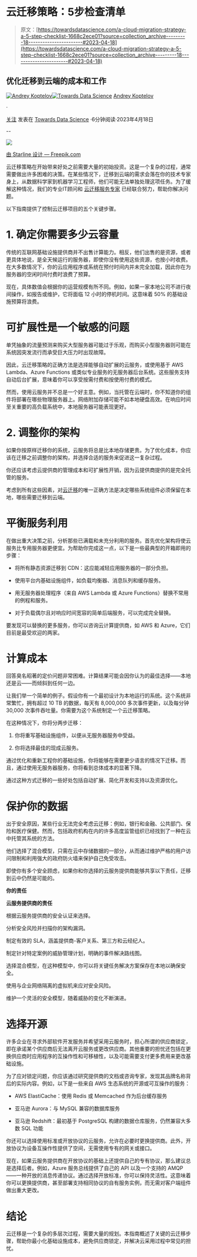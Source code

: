 # 云迁移策略：5步检查清单

> 原文：[https://towardsdatascience.com/a-cloud-migration-strategy-a-5-step-checklist-1668c2ece01?source=collection_archive---------18-----------------------#2023-04-18](https://towardsdatascience.com/a-cloud-migration-strategy-a-5-step-checklist-1668c2ece01?source=collection_archive---------18-----------------------#2023-04-18)

## 优化迁移到云端的成本和工作

[](https://medium.com/@a.koptelov?source=post_page-----1668c2ece01--------------------------------)[![Andrey Koptelov](../Images/1092db9f5ce82fdb0d5b166f8cedae94.png)](https://medium.com/@a.koptelov?source=post_page-----1668c2ece01--------------------------------)[](https://towardsdatascience.com/?source=post_page-----1668c2ece01--------------------------------)[![Towards Data Science](../Images/a6ff2676ffcc0c7aad8aaf1d79379785.png)](https://towardsdatascience.com/?source=post_page-----1668c2ece01--------------------------------) [Andrey Koptelov](https://medium.com/@a.koptelov?source=post_page-----1668c2ece01--------------------------------)

·

[关注](https://medium.com/m/signin?actionUrl=https%3A%2F%2Fmedium.com%2F_%2Fsubscribe%2Fuser%2Fd222ee3fb918&operation=register&redirect=https%3A%2F%2Ftowardsdatascience.com%2Fa-cloud-migration-strategy-a-5-step-checklist-1668c2ece01&user=Andrey+Koptelov&userId=d222ee3fb918&source=post_page-d222ee3fb918----1668c2ece01---------------------post_header-----------) 发表在 [Towards Data Science](https://towardsdatascience.com/?source=post_page-----1668c2ece01--------------------------------) ·6分钟阅读·2023年4月18日[](https://medium.com/m/signin?actionUrl=https%3A%2F%2Fmedium.com%2F_%2Fvote%2Ftowards-data-science%2F1668c2ece01&operation=register&redirect=https%3A%2F%2Ftowardsdatascience.com%2Fa-cloud-migration-strategy-a-5-step-checklist-1668c2ece01&user=Andrey+Koptelov&userId=d222ee3fb918&source=-----1668c2ece01---------------------clap_footer-----------)

--

[](https://medium.com/m/signin?actionUrl=https%3A%2F%2Fmedium.com%2F_%2Fbookmark%2Fp%2F1668c2ece01&operation=register&redirect=https%3A%2F%2Ftowardsdatascience.com%2Fa-cloud-migration-strategy-a-5-step-checklist-1668c2ece01&source=-----1668c2ece01---------------------bookmark_footer-----------)![](../Images/bce53d506d18eee35b31785e2f4c8032.png)

[由 Starline 设计 — Freepik.com](https://www.freepik.com)

云迁移策略在开始带来好处之前需要大量的初始投资。这是一个复杂的过程，通常需要做出许多困难的决策。在某些情况下，迁移到云端的需求会落在你的技术专家身上，从数据科学家到机器学习工程师，他们可能无法单独处理这项任务。为了缓解这种情况，我们的专业IT顾问和 [云迁移服务专家](https://www.itransition.com/cloud) 已经联合努力，帮助你解决问题。

以下指南提供了控制云迁移项目的五个关键步骤。

# 1\. 确定你需要多少云容量

传统的互联网基础设施提供商并不出售计算能力。相反，他们出售的是资源，或者更具体地说，是全天候运行的服务器，即使你没有使用这些资源，也按小时收费。在大多数情况下，你的云应用程序或系统在预付时间内并未完全加载，因此你在为服务器的空闲时间付费时浪费了预算。

现在，具体数值会根据你的运营规模有所不同。例如，如果一家本地公司不进行夜间操作，如报告或维护，它将面临 12 小时的停机时间。这意味着 50% 的基础设施预算将浪费。

# 可扩展性是一个敏感的问题

单凭抽象的流量预测来购买大型服务器可能过于乐观，而购买小型服务器则可能在系统因突发流行而承受巨大压力时出现故障。

因此，云迁移策略的正确方法是选择能够自动扩展的云服务，或使用基于 AWS Lambda、Azure Functions 或类似专业服务的无服务器后台系统。这些服务支持自动后台扩展，意味着你可以享受按需付费和按使用付费的模式。

然而，使用云服务并不总是一个好主意。例如，当托管在云端时，你不知道你的组件将部署在哪些物理服务器上。网络附加存储可能不如本地硬盘高效。在响应时间至关重要的高负载系统中，本地服务器可能表现更好。

# 2\. 调整你的架构

如果你按原样迁移你的系统，云服务将总是比本地存储更贵。为了优化成本，你应该在迁移之前调整你的架构，并选择合适的服务来促进这一复杂过程。

你还应该考虑云提供商的管理成本和可扩展性开销，因为云提供商提供的是完全托管的服务。

考虑到所有这些因素，对[云迁移](https://www.g2.com/glossary/cloud-migration-definition)的唯一正确方法是决定哪些系统组件必须保留在本地，哪些需要迁移到云端。

# 平衡服务利用

在做出重大决策之前，分析那些已满载和未充分利用的服务。首先优化架构将使云服务比专用服务器更便宜。为帮助你完成这一点，以下是一些最典型的开箱即用的步骤：

+   将所有静态资源迁移到 CDN：这应能减轻应用服务器的一部分负担。

+   使用平台内基础设施组件，如负载均衡器、消息队列和缓存服务。

+   用无服务器处理程序（来自 AWS Lambda 或 Azure Functions）替换不常用的例程和服务。

+   对于负载偶尔且对响应时间宽容的简单后端服务，可以完成完全替换。

要发现可以替换的更多服务，你可以咨询云计算提供商，如 AWS 和 Azure，它们目前是最受欢迎的两家。

# 计算成本

回答臭名昭著的定价问题非常困难。计算结果可能会因你认为的最佳选择——本地还是云——而倾斜到任何一边。

让我们举一个简单的例子。假设你有一个最初设计为本地运行的系统。这个系统非常繁忙，拥有超过 10 TB 的数据，每天有 8,000,000 多次事件更新，以及每分钟 30,000 次事件吞吐量。你需要为这个系统制定一个云迁移策略。

在这种情况下，你将分两步迁移：

1.  你将重写基础设施组件，以便从无服务器服务中受益。

1.  你将选择最佳的现成云服务。

通过优化和重新工程你的基础设施，你将能够在需要更少语言的情况下迁移。而且，通过使用无服务器服务，你将看到总体成本的显著下降。

通过这种方式迁移的一些好处包括自动扩展、简化开发和支持以及资源优化。

# 保护你的数据

出于安全原因，某些行业无法完全考虑云迁移：例如，银行和金融、公共部门、保险和医疗保健。然而，包括政府机构在内的许多高度监管组织已经找到了一种在云中托管其系统的方法。

他们选择了混合模型，只需在云中存储数据的一部分，从而通过维护严格的用户访问限制和利用强大的政府防火墙来保护自己免受攻击。

即使你有多个安全顾虑，如果你和你选择的云服务提供商能够共享以下责任，迁移到云中仍然是可能的。

**你的责任**

**云服务提供商的责任**

根据云服务提供商的安全认证来选择。

分析安全风险并扫描你的架构漏洞。

制定有效的 SLA，涵盖提供商-客户关系、第三方和云经纪人。

制定针对特定案例的威胁管理计划，明确的事件解决路线图。

选择混合模型，在这种模型中，你可以将关键任务解决方案保存在本地以确保安全。

使用与企业网络隔离的虚拟机来应对安全风险。

维护一个灵活的安全模型，随着威胁的变化不断演进。

# 选择开源

许多企业在寻求外部软件开发服务并希望采用云服务时，担心所谓的供应商锁定，即在承诺某个供应商后无法离开云服务或更改供应商。其他重要的担忧还包括在更换供应商时应用程序的互操作性和可移植性，以及可能需要支付更多费用来更改基础设施。

为了应对锁定问题，你应该通过研究提供商的文档或咨询专家，发现其品牌名称背后的实际内容。例如，以下是一些来自 AWS 生态系统的开源或可互操作的服务：

+   AWS ElastiCache：使用 Redis 或 Memcached 作为后台缓存服务

+   亚马逊 Aurora：与 MySQL 兼容的数据库服务

+   亚马逊 Redshift：最初基于 PostgreSQL 构建的数据仓库服务，仍然兼容大多数 SQL 功能

你还可以选择使用标准或开放协议的云服务，允许在必要时更换提供商。此外，开放协议为设备互操作性提供了空间，无需使用专有的网关或接口。

现在，如果云服务提供商在开放协议的基础上还提供自己的专有协议，那么建议总是选择后者。例如，Azure 服务总线提供了自己的 API 以及一个支持的 AMQP——一种开放的消息传递协议。通过选择开放标准，你可以保持灵活性。这意味着你可以更换提供商，甚至部署支持相同协议的自有服务实例，而无需对客户端组件做出重大更改。

# 结论

云迁移是一个复杂的多层次过程，需要大量的规划。本指南概述了关键的云迁移步骤，帮助你最小化基础设施成本，避免供应商锁定，并解决云采用过程中常见的担忧。
